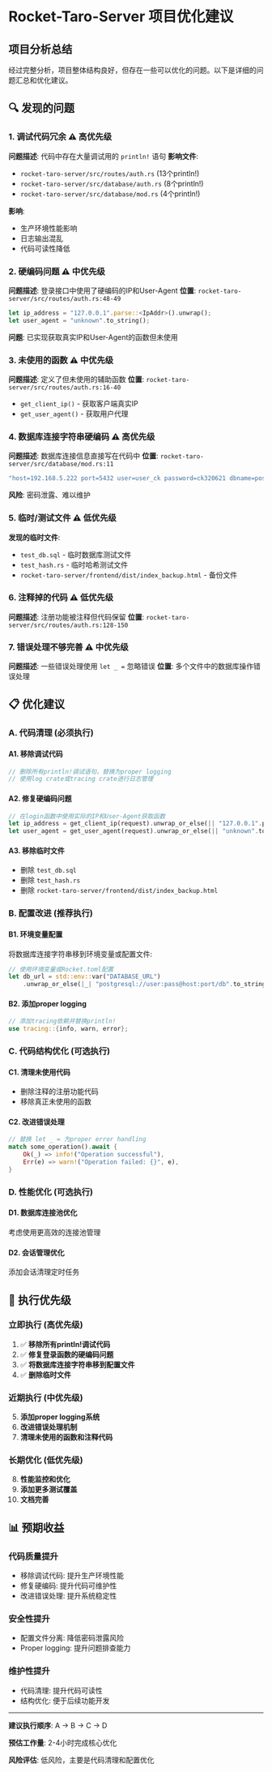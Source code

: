 # Rocket-Taro-Server 项目优化建议

## 项目分析总结

经过完整分析，项目整体结构良好，但存在一些可以优化的问题。以下是详细的问题汇总和优化建议。

## 🔍 发现的问题

### 1. 调试代码冗余 ⚠️ 高优先级
**问题描述**: 代码中存在大量调试用的 `println!` 语句
**影响文件**:
- `rocket-taro-server/src/routes/auth.rs` (13个println!)
- `rocket-taro-server/src/database/auth.rs` (8个println!)  
- `rocket-taro-server/src/database/mod.rs` (4个println!)

**影响**: 
- 生产环境性能影响
- 日志输出混乱
- 代码可读性降低

### 2. 硬编码问题 ⚠️ 中优先级
**问题描述**: 登录接口中使用了硬编码的IP和User-Agent
**位置**: `rocket-taro-server/src/routes/auth.rs:48-49`
```rust
let ip_address = "127.0.0.1".parse::<IpAddr>().unwrap();
let user_agent = "unknown".to_string();
```
**问题**: 已实现获取真实IP和User-Agent的函数但未使用

### 3. 未使用的函数 ⚠️ 中优先级
**问题描述**: 定义了但未使用的辅助函数
**位置**: `rocket-taro-server/src/routes/auth.rs:16-40`
- `get_client_ip()` - 获取客户端真实IP
- `get_user_agent()` - 获取用户代理

### 4. 数据库连接字符串硬编码 ⚠️ 高优先级
**问题描述**: 数据库连接信息直接写在代码中
**位置**: `rocket-taro-server/src/database/mod.rs:11`
```rust
"host=192.168.5.222 port=5432 user=user_ck password=ck320621 dbname=postgres"
```
**风险**: 密码泄露、难以维护

### 5. 临时/测试文件 ⚠️ 低优先级
**发现的临时文件**:
- `test_db.sql` - 临时数据库测试文件
- `test_hash.rs` - 临时哈希测试文件  
- `rocket-taro-server/frontend/dist/index_backup.html` - 备份文件

### 6. 注释掉的代码 ⚠️ 低优先级
**问题描述**: 注册功能被注释但代码保留
**位置**: `rocket-taro-server/src/routes/auth.rs:128-150`

### 7. 错误处理不够完善 ⚠️ 中优先级
**问题描述**: 一些错误处理使用 `let _ =` 忽略错误
**位置**: 多个文件中的数据库操作错误处理

## 📋 优化建议

### A. 代码清理 (必须执行)

#### A1. 移除调试代码
```rust
// 删除所有println!调试语句，替换为proper logging
// 使用log crate或tracing crate进行日志管理
```

#### A2. 修复硬编码问题
```rust
// 在login函数中使用实际的IP和User-Agent获取函数
let ip_address = get_client_ip(request).unwrap_or_else(|| "127.0.0.1".parse().unwrap());
let user_agent = get_user_agent(request).unwrap_or_else(|| "unknown".to_string());
```

#### A3. 移除临时文件
- 删除 `test_db.sql`
- 删除 `test_hash.rs`
- 删除 `rocket-taro-server/frontend/dist/index_backup.html`

### B. 配置改进 (推荐执行)

#### B1. 环境变量配置
将数据库连接字符串移到环境变量或配置文件:
```rust
// 使用环境变量或Rocket.toml配置
let db_url = std::env::var("DATABASE_URL")
    .unwrap_or_else(|_| "postgresql://user:pass@host:port/db".to_string());
```

#### B2. 添加proper logging
```rust
// 添加tracing依赖并替换println!
use tracing::{info, warn, error};
```

### C. 代码结构优化 (可选执行)

#### C1. 清理未使用代码
- 删除注释的注册功能代码
- 移除真正未使用的函数

#### C2. 改进错误处理
```rust
// 替换 let _ = 为proper error handling
match some_operation().await {
    Ok(_) => info!("Operation successful"),
    Err(e) => warn!("Operation failed: {}", e),
}
```

### D. 性能优化 (可选执行)

#### D1. 数据库连接池优化
考虑使用更高效的连接池管理

#### D2. 会话管理优化  
添加会话清理定时任务

## 🎯 执行优先级

### 立即执行 (高优先级)
1. ✅ **移除所有println!调试代码**
2. ✅ **修复登录函数的硬编码问题**
3. ✅ **将数据库连接字符串移到配置文件**
4. ✅ **删除临时文件**

### 近期执行 (中优先级)
5. **添加proper logging系统**
6. **改进错误处理机制**
7. **清理未使用的函数和注释代码**

### 长期优化 (低优先级)
8. **性能监控和优化**
9. **添加更多测试覆盖**
10. **文档完善**

## 📊 预期收益

### 代码质量提升
- 移除调试代码: 提升生产环境性能
- 修复硬编码: 提升代码可维护性
- 改进错误处理: 提升系统稳定性

### 安全性提升  
- 配置文件分离: 降低密码泄露风险
- Proper logging: 提升问题排查能力

### 维护性提升
- 代码清理: 提升代码可读性
- 结构优化: 便于后续功能开发

---

**建议执行顺序**: A → B → C → D

**预估工作量**: 2-4小时完成核心优化

**风险评估**: 低风险，主要是代码清理和配置优化